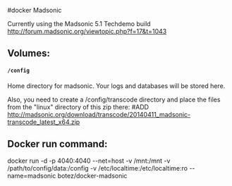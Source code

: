 #docker Madsonic

Currently using the Madsonic 5.1 Techdemo build
http://forum.madsonic.org/viewtopic.php?f=17&t=1043

## Volumes:

#### `/config`

Home directory for madsonic.  Your logs and databases will be stored here.

Also, you need to create a /config/transcode directory and place the files from the "linux" directory of this zip there:
#ADD http://madsonic.org/download/transcode/20140411_madsonic-transcode_latest_x64.zip

## Docker run command:

docker run -d -p 4040:4040 --net=host -v /mnt:/mnt -v /path/to/config/data:/config -v /etc/localtime:/etc/localtime:ro --name=madsonic botez/docker-madsonic

